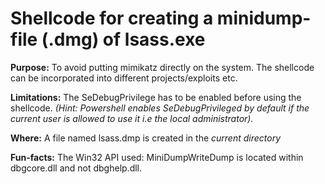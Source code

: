 # Shellcode for creating a minidump-file (.dmg) of lsass.exe

**Purpose:** 
To avoid putting mimikatz directly on the system. The shellcode can be incorporated into different projects/exploits etc. 

**Limitations:** The SeDebugPrivilege has to be enabled before using the shellcode. *(Hint: Powershell enables SeDebugPrivileged by default if the current user is allowed to use it i.e the local administrator).*  

**Where:** A file named lsass.dmp is created in the *current directory* 

**Fun-facts:** The Win32 API used: MiniDumpWriteDump is located within dbgcore.dll and not dbghelp.dll. 
